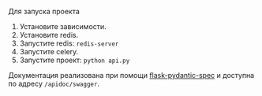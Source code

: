 Для запуска проекта 

1. Установите зависимости. 
2. Установите redis.
3. Запустите redis: `redis-server`
4. Запустите celery.
5. Запустите проект: `python api.py`

Документация реализована при помощи [flask-pydantic-spec](https://github.com/turner-townsend/flask-pydantic-spec) и доступна по адресу `/apidoc/swagger`.

